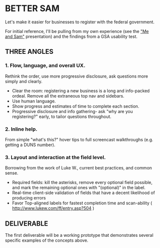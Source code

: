 # BETTER SAM

Let's make it easier for businesses to register with the federal government.

For initial reference, I'll be pulling from my own experience (see the ["Me and Sam"](https://speakerdeck.com/jedwood/me-and-sam) presentation) and the findings from a GSA usability test.

## THREE ANGLES

### 1. Flow, language, and overall UX.
Rethink the order, use more progressive disclosure, ask questions more simply and clearly.

- Clear the room: registering a new business is a long and info-packed ordeal. Remove all the extraneous top nav and sidebars.
- Use human language.
- Show progress and estimates of time to complete each section.
- Progressive disclosure and info gathering- ask "why are you registering?" early, to tailor questions throughout.

### 2. Inline help.
From simple "what's this?" hover tips to full screencast walkthroughs (e.g. getting a DUNS number).

### 3. Layout and interaction at the field level.
Borrowing from the work of Luke W., current best practices, and common sense.

- Required fields: kill the asterisks, remove every optional field possible, and mark the remaining optional ones with "(optional)" in the label.
- Real-time client-side validation of fields that have a decent likelihood of producing errors
- Favor Top-aligned labels for fastest completion time and scan-ability ( http://www.lukew.com/ff/entry.asp?504 )

## DELIVERABLE

The first deliverable will be a working prototype that demonstrates several specific examples of the concepts above.